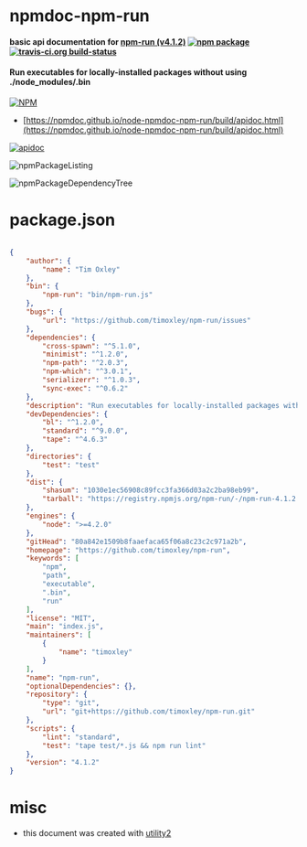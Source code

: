 # npmdoc-npm-run

#### basic api documentation for  [npm-run (v4.1.2)](https://github.com/timoxley/npm-run)  [![npm package](https://img.shields.io/npm/v/npmdoc-npm-run.svg?style=flat-square)](https://www.npmjs.org/package/npmdoc-npm-run) [![travis-ci.org build-status](https://api.travis-ci.org/npmdoc/node-npmdoc-npm-run.svg)](https://travis-ci.org/npmdoc/node-npmdoc-npm-run)

#### Run executables for locally-installed packages without using ./node_modules/.bin

[![NPM](https://nodei.co/npm/npm-run.png?downloads=true&downloadRank=true&stars=true)](https://www.npmjs.com/package/npm-run)

- [https://npmdoc.github.io/node-npmdoc-npm-run/build/apidoc.html](https://npmdoc.github.io/node-npmdoc-npm-run/build/apidoc.html)

[![apidoc](https://npmdoc.github.io/node-npmdoc-npm-run/build/screenCapture.buildCi.browser.%252Ftmp%252Fbuild%252Fapidoc.html.png)](https://npmdoc.github.io/node-npmdoc-npm-run/build/apidoc.html)

![npmPackageListing](https://npmdoc.github.io/node-npmdoc-npm-run/build/screenCapture.npmPackageListing.svg)

![npmPackageDependencyTree](https://npmdoc.github.io/node-npmdoc-npm-run/build/screenCapture.npmPackageDependencyTree.svg)



# package.json

```json

{
    "author": {
        "name": "Tim Oxley"
    },
    "bin": {
        "npm-run": "bin/npm-run.js"
    },
    "bugs": {
        "url": "https://github.com/timoxley/npm-run/issues"
    },
    "dependencies": {
        "cross-spawn": "^5.1.0",
        "minimist": "^1.2.0",
        "npm-path": "^2.0.3",
        "npm-which": "^3.0.1",
        "serializerr": "^1.0.3",
        "sync-exec": "^0.6.2"
    },
    "description": "Run executables for locally-installed packages without using ./node_modules/.bin",
    "devDependencies": {
        "bl": "^1.2.0",
        "standard": "^9.0.0",
        "tape": "^4.6.3"
    },
    "directories": {
        "test": "test"
    },
    "dist": {
        "shasum": "1030e1ec56908c89fcc3fa366d03a2c2ba98eb99",
        "tarball": "https://registry.npmjs.org/npm-run/-/npm-run-4.1.2.tgz"
    },
    "engines": {
        "node": ">=4.2.0"
    },
    "gitHead": "80a842e1509b8faaefaca65f06a8c23c2c971a2b",
    "homepage": "https://github.com/timoxley/npm-run",
    "keywords": [
        "npm",
        "path",
        "executable",
        ".bin",
        "run"
    ],
    "license": "MIT",
    "main": "index.js",
    "maintainers": [
        {
            "name": "timoxley"
        }
    ],
    "name": "npm-run",
    "optionalDependencies": {},
    "repository": {
        "type": "git",
        "url": "git+https://github.com/timoxley/npm-run.git"
    },
    "scripts": {
        "lint": "standard",
        "test": "tape test/*.js && npm run lint"
    },
    "version": "4.1.2"
}
```



# misc
- this document was created with [utility2](https://github.com/kaizhu256/node-utility2)
